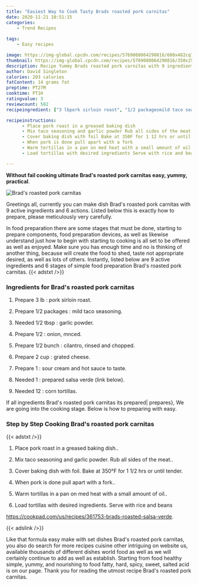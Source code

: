 ```yaml
---
title: "Easiest Way to Cook Tasty Brads roasted pork carnitas"
date: 2020-11-21 10:51:15
categories:
    - Trend Recipes
    
tags:
    - Easy recipes

image: https://img-global.cpcdn.com/recipes/5769088064290816/680x482cq70/brads-roasted-pork-carnitas-recipe-main-photo.jpg
thumbnail: https://img-global.cpcdn.com/recipes/5769088064290816/350x250cq70/brads-roasted-pork-carnitas-recipe-main-photo.jpg
description: Recipe Yummy Brads roasted pork carnitas with 9 ingredients and 6 stages of easy cooking.
author: David Singleton
calories: 203 calories
fatContent: 14 grams fat
preptime: PT27M
cooktime: PT1H
ratingvalue: 3
reviewcount: 582
recipeingredient: ["3 lbpork sirloin roast", "1/2 packagesmild taco seasoning", "1/2 tbspgarlic powder", "1/2onion mnced", "1/2 bunchcilantro rinsed and chopped", "2 cupgrated cheese", "1sour cream and hot sauce to taste", "1prepared salsa verde link below", "12corn tortillas"]

recipeinstructions: 
      - Place pork roast in a greased baking dish 
      - Mix taco seasoning and garlic powder Rub all sides of the meat 
      - Cover baking dish with foil Bake at 350F for 1 12 hrs or until tender 
      - When pork is done pull apart with a fork 
      - Warm tortillas in a pan on med heat with a small amount of oil 
      - Load tortillas with desired ingredients Serve with rice and beanshttpscookpadcomusrecipes361753bradsroastedsalsaverde

---
```




**Without fail cooking ultimate Brad&#39;s roasted pork carnitas easy, yummy, practical**. 


![Brad&#39;s roasted pork carnitas](https://img-global.cpcdn.com/recipes/5769088064290816/680x482cq70/brads-roasted-pork-carnitas-recipe-main-photo.jpg "Brad&#39;s roasted pork carnitas")




Greetings all, currently you can make dish Brad&#39;s roasted pork carnitas with 9 active ingredients and 6 actions. Listed below this is exactly how to prepare, please meticulously very carefully.

In food preparation there are some stages that must be done, starting to prepare components, food preparation devices, as well as likewise understand just how to begin with starting to cooking is all set to be offered as well as enjoyed. Make sure you has enough time and no is thinking of another thing, because will create the food to shed, taste not appropriate desired, as well as lots of others. Instantly, listed below are 9 active ingredients and 6 stages of simple food preparation Brad&#39;s roasted pork carnitas.
{{< adstxt />}}

### Ingredients for Brad&#39;s roasted pork carnitas


1. Prepare 3 lb : pork sirloin roast.

1. Prepare 1/2 packages : mild taco seasoning.

1. Needed 1/2 tbsp : garlic powder.

1. Prepare 1/2 : onion, mnced.

1. Prepare 1/2 bunch : cilantro, rinsed and chopped.

1. Prepare 2 cup : grated cheese.

1. Prepare 1 : sour cream and hot sauce to taste.

1. Needed 1 : prepared salsa verde (link below).

1. Needed 12 : corn tortillas.



If all ingredients Brad&#39;s roasted pork carnitas its prepared| prepares}, We are going into the cooking stage. Below is how to preparing with easy.

### Step by Step Cooking Brad&#39;s roasted pork carnitas

{{< adstxt />}}


1. Place pork roast in a greased baking dish..



1. Mix taco seasoning and garlic powder. Rub all sides of the meat..



1. Cover baking dish with foil. Bake at 350°F for 1 1/2 hrs or until tender.



1. When pork is done pull apart with a fork..



1. Warm tortillas in a pan on med heat with a small amount of oil..



1. Load tortillas with desired ingredients. Serve with rice and beans

https://cookpad.com/us/recipes/361753-brads-roasted-salsa-verde.





{{< adslink />}}

Like that formula easy make with set dishes Brad&#39;s roasted pork carnitas, you also do search for more recipes cuisine other intriguing on website us, available thousands of different dishes world food as well as we will certainly continue to add as well as establish. Starting from food healthy simple, yummy, and nourishing to food fatty, hard, spicy, sweet, salted acid is on our page. Thank you for reading the utmost recipe Brad&#39;s roasted pork carnitas.

